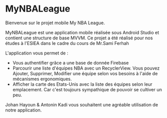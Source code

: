 # MyNBALeague

Bienvenue sur le projet mobile My NBA League.

MyNBALeague est une application mobile réalisée sous Android Studio et contient une structure de base MVVM.
Ce projet a été réalisé pour nos études à l'ESIEA dans le cadre du cours de Mr.Sami Ferhah

L'application vous permet de :
  - Vous authentifier grâce a une base de donnée Firebase
  - Parcourir une liste d'équipes NBA avec un RecyclerView. Vous pouvez Ajouter, Supprimer, Modifier une équipe selon vos besoins à l'aide de mécanismes ergonomiques.
  - Afficher la carte des Etats-Unis avec la liste des équipes selon leur emplacement. Car c'est toujours sympathique de pouvoir se cultiver un peu.

Johan Hayoun & Antonin Kadi vous souhaitent une agréable utilisation de notre application.
